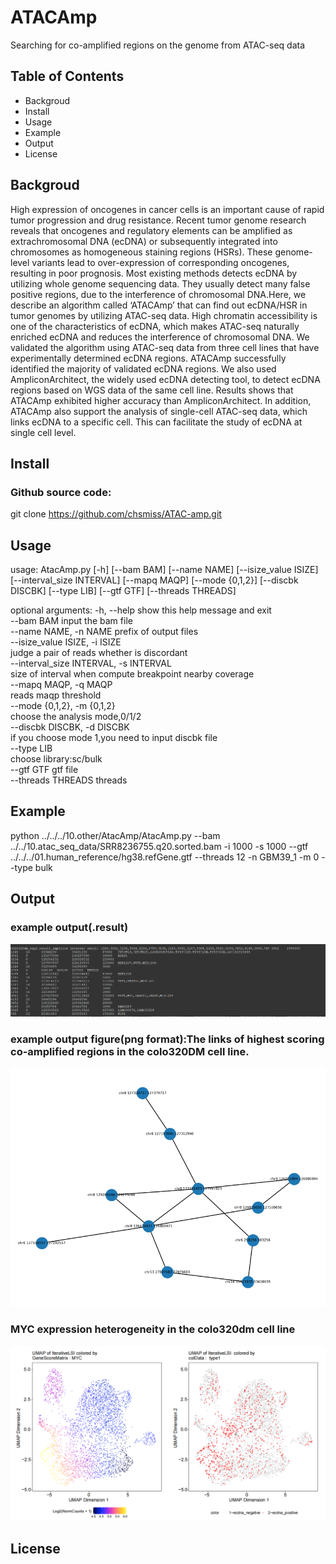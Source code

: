 # ATACAmp
Searching for  co-amplified regions on the genome from ATAC-seq data
## Table of Contents
* Backgroud
* Install
* Usage
* Example
* Output
* License
## Backgroud
High expression of oncogenes in cancer cells is an important cause of rapid tumor progression and drug resistance. Recent tumor genome research reveals that oncogenes and regulatory elements can be amplified as extrachromosomal DNA (ecDNA) or subsequently integrated into chromosomes as homogeneous staining regions (HSRs). These genome-level variants lead to over-expression of corresponding oncogenes, resulting in poor prognosis. Most existing methods detects ecDNA by utilizing whole genome sequencing data. They usually detect many false positive regions, due to the interference of chromosomal DNA.Here, we describe an algorithm called ‘ATACAmp’ that can find out ecDNA/HSR in tumor genomes by utilizing ATAC-seq data. High chromatin accessibility is one of the characteristics of ecDNA, which makes ATAC-seq naturally enriched ecDNA and reduces the interference of chromosomal DNA. We validated the algorithm using ATAC-seq data from three cell lines that have experimentally determined ecDNA regions. ATACAmp successfully identified the majority of validated ecDNA regions. We also used AmpliconArchitect, the widely used ecDNA detecting tool, to detect ecDNA regions based on WGS data of the same cell line. Results shows that ATACAmp exhibited higher accuracy than AmpliconArchitect. In addition, ATACAmp also support the analysis of single-cell ATAC-seq data, which links ecDNA to a specific cell. This can facilitate the study of ecDNA at single cell level.
## Install
### Github source code:
git clone https://github.com/chsmiss/ATAC-amp.git
## Usage
usage: AtacAmp.py [-h] [--bam BAM] [--name NAME] [--isize_value ISIZE]
                  [--interval_size INTERVAL] [--mapq MAQP] [--mode {0,1,2}]
                  [--discbk DISCBK] [--type LIB] [--gtf GTF]
                  [--threads THREADS]

optional arguments:
  -h, --help            show this help message and exit  
  --bam BAM             input the bam file  
  --name NAME, -n NAME  prefix of output files  
  --isize_value ISIZE, -i ISIZE  
                        judge a pair of reads whether is discordant  
  --interval_size INTERVAL, -s INTERVAL  
                        size of interval when compute breakpoint nearby coverage  
  --mapq MAQP, -q MAQP  
  reads maqp threshold  
  --mode {0,1,2}, -m {0,1,2}  
                        choose the analysis mode,0/1/2  
  --discbk DISCBK, -d DISCBK  
                        if you choose mode 1,you need to input discbk file  
  --type LIB          
  choose library:sc/bulk  
  --gtf GTF             gtf file  
  --threads THREADS     threads  

## Example
python ../../../10.other/AtacAmp/AtacAmp.py --bam ../../10.atac_seq_data/SRR8236755.q20.sorted.bam -i 1000 -s 1000 --gtf ../../../01.human_reference/hg38.refGene.gtf --threads 12 -n GBM39_1 -m 0 --type bulk
## Output
### example output(.result)
![](./result_example.png)
### example output figure(png format):The links of  highest scoring co-amplified regions in the colo320DM cell line.
![](./result_figure.png)
### MYC expression heterogeneity in the colo320dm cell line
![](./1684413741222.jpg)
## License
